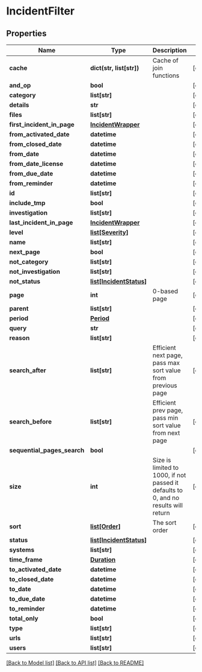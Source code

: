 # IncidentFilter

## Properties
Name | Type | Description | Notes
------------ | ------------- | ------------- | -------------
**cache** | **dict(str, list[str])** | Cache of join functions | [optional] 
**and_op** | **bool** |  | [optional] 
**category** | **list[str]** |  | [optional] 
**details** | **str** |  | [optional] 
**files** | **list[str]** |  | [optional] 
**first_incident_in_page** | [**IncidentWrapper**](IncidentWrapper.md) |  | [optional] 
**from_activated_date** | **datetime** |  | [optional] 
**from_closed_date** | **datetime** |  | [optional] 
**from_date** | **datetime** |  | [optional] 
**from_date_license** | **datetime** |  | [optional] 
**from_due_date** | **datetime** |  | [optional] 
**from_reminder** | **datetime** |  | [optional] 
**id** | **list[str]** |  | [optional] 
**include_tmp** | **bool** |  | [optional] 
**investigation** | **list[str]** |  | [optional] 
**last_incident_in_page** | [**IncidentWrapper**](IncidentWrapper.md) |  | [optional] 
**level** | [**list[Severity]**](Severity.md) |  | [optional] 
**name** | **list[str]** |  | [optional] 
**next_page** | **bool** |  | [optional] 
**not_category** | **list[str]** |  | [optional] 
**not_investigation** | **list[str]** |  | [optional] 
**not_status** | [**list[IncidentStatus]**](IncidentStatus.md) |  | [optional] 
**page** | **int** | 0-based page | [optional] 
**parent** | **list[str]** |  | [optional] 
**period** | [**Period**](Period.md) |  | [optional] 
**query** | **str** |  | [optional] 
**reason** | **list[str]** |  | [optional] 
**search_after** | **list[str]** | Efficient next page, pass max sort value from previous page | [optional] 
**search_before** | **list[str]** | Efficient prev page, pass min sort value from next page | [optional] 
**sequential_pages_search** | **bool** |  | [optional] 
**size** | **int** | Size is limited to 1000, if not passed it defaults to 0, and no results will return | [optional] 
**sort** | [**list[Order]**](Order.md) | The sort order | [optional] 
**status** | [**list[IncidentStatus]**](IncidentStatus.md) |  | [optional] 
**systems** | **list[str]** |  | [optional] 
**time_frame** | [**Duration**](Duration.md) |  | [optional] 
**to_activated_date** | **datetime** |  | [optional] 
**to_closed_date** | **datetime** |  | [optional] 
**to_date** | **datetime** |  | [optional] 
**to_due_date** | **datetime** |  | [optional] 
**to_reminder** | **datetime** |  | [optional] 
**total_only** | **bool** |  | [optional] 
**type** | **list[str]** |  | [optional] 
**urls** | **list[str]** |  | [optional] 
**users** | **list[str]** |  | [optional] 

[[Back to Model list]](../README.md#documentation-for-models) [[Back to API list]](../README.md#documentation-for-api-endpoints) [[Back to README]](../README.md)


